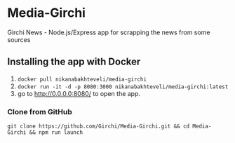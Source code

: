 # Media-Girchi
Girchi News - Node.js/Express app for scrapping the news from some sources

## Installing the app with Docker
  1. `docker pull nikanabakhteveli/media-girchi`
  2. `docker run -it -d -p 8080:3000 nikanabakhteveli/media-girchi:latest`
  3. go to http://0.0.0.0:8080/ to open the app.
  
 
### Clone from GitHub
  `git clone https://github.com/Girchi/Media-Girchi.git && cd Media-Girchi && npm run launch`
